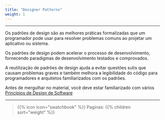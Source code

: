 ```yaml
---
title: "Designer Patterns"
weight: 1
---
```



---

Os padrões de design são as melhores práticas formalizadas que um programador pode usar para resolver problemas comuns ao projetar um aplicativo ou sistema.

Os padrões de design podem acelerar o processo de desenvolvimento, fornecendo paradigmas de desenvolvimento testados e comprovados.

A reutilização de padrões de design ajuda a evitar questões sutis que causam problemas graves e também melhora a legibilidade do código para programadores e arquitetos familiarizados com os padrões.

Antes de mergulhar no material, você deve estar familiarizado com vários [Princípios de Design de Software](https://java-design-patterns.com/principles/#liskov-substitution-principle)

---
> {{% icon icon="swatchbook" %}} Paginas:
> {{% children sort="weight" %}}
